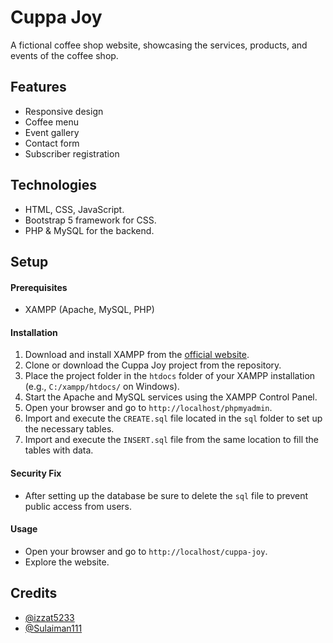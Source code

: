 # Cuppa Joy
A fictional coffee shop website, showcasing the services, products, and events of the coffee shop.

## Features
- Responsive design
- Coffee menu
- Event gallery
- Contact form
- Subscriber registration

## Technologies
- HTML, CSS, JavaScript.
- Bootstrap 5 framework for CSS.
- PHP & MySQL for the backend.

## Setup

#### Prerequisites
- XAMPP (Apache, MySQL, PHP)

#### Installation
1. Download and install XAMPP from the [official website](https://www.apachefriends.org/index.html).
2. Clone or download the Cuppa Joy project from the repository.
3. Place the project folder in the `htdocs` folder of your XAMPP installation (e.g., `C:/xampp/htdocs/` on Windows).
4. Start the Apache and MySQL services using the XAMPP Control Panel.
5. Open your browser and go to `http://localhost/phpmyadmin`.
6. Import and execute the `CREATE.sql` file located in the `sql` folder to set up the necessary tables.
7. Import and execute the `INSERT.sql` file from the same location to fill the tables with data.

#### Security Fix
- After setting up the database be sure to delete the `sql` file to prevent public access from users.

#### Usage
- Open your browser and go to `http://localhost/cuppa-joy`. 
- Explore the website.

## Credits
- [@izzat5233](https://github.com/izzat5233)
- [@Sulaiman111](https://github.com/Sulaiman111)
